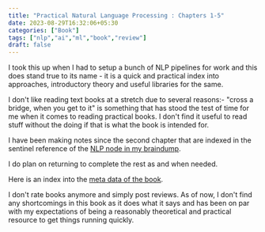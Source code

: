 ```yaml
---
title: "Practical Natural Language Processing : Chapters 1-5"
date: 2023-08-29T16:32:06+05:30
categories: ["Book"]
tags: ["nlp","ai","ml","book","review"]
draft: false
---
```


I took this up when I had to setup a bunch of NLP pipelines for work and
this does stand true to its name - it is a quick and practical index
into approaches, introductory theory and useful libraries for the
same.   

I don't like reading text books at a stretch due to several reasons:-
"cross a bridge, when you get to it" is something that has stood the
test of time for me when it comes to reading practical books. I don't
find it useful to read stuff without the doing if that is what the
book is intended for.  

I have been making notes since the second chapter that are indexed
in the sentinel reference of the [NLP node in my
braindump](https://buffer.rajpatil.dev/sitemap?stack=%2F20230713150554-natural_language_processing.html).

I do plan on returning to complete the rest as and when needed.  


Here is an index into the [meta data of the
book](https://www.goodreads.com/book/show/48816582-practical-natural-language-processing?from_search=true&from_srp=true&qid=UJ1cwpG7xz&rank=1).

I don't rate books anymore and simply post reviews. As of now, I don't
find any shortcomings in this book as it does what it says and has
been on par with my expectations of being a reasonably theoretical and
practical resource to get things running quickly.  




